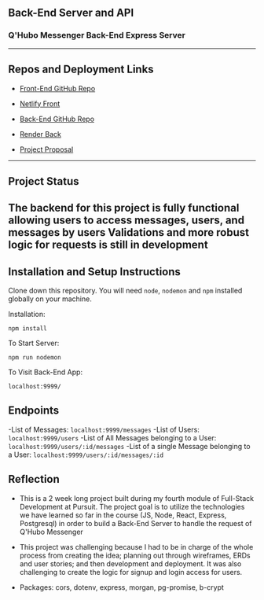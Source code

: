 ## Back-End Server and API

### Q'Hubo Messenger Back-End Express Server

---

## Repos and Deployment Links

- [Front-End GitHub Repo](https://github.com/bowersjuan/messaging-app-front)
- [Netlify Front](https://main--leafy-sable-4b9095.netlify.app/)
- [Back-End GitHub Repo](https://github.com/bowersjuan/messaging-app-back)
- [Render Back](https://dashboard.render.com/web/srv-cfkndsha6gductg2n4ug)

- [Project Proposal](https://docs.google.com/document/d/1S91fSIYSEpDHsmWSU9ZTZoKXdKIGnt3kZkhmYfrNw80/edit?usp=sharing)

---

## Project Status

The backend for this project is fully functional allowing users to access messages, users, and messages by users
Validations and more robust logic for requests is still in development
---

## Installation and Setup Instructions

Clone down this repository. You will need `node`, `nodemon` and `npm` installed globally on your machine.

Installation:

`npm install`

To Start Server:

`npm run nodemon`

To Visit Back-End App:

`localhost:9999/`

## Endpoints

-List of Messages: `localhost:9999/messages`
-List of Users: `localhost:9999/users`
-List of All Messages belonging to a User: `localhost:9999/users/:id/messages`
-List of a single Message belonging to a User: `localhost:9999/users/:id/messages/:id`

## Reflection

- This is a 2 week long project built during my fourth module of Full-Stack Development at Pursuit. The project goal is to utilize the technologies we have learned so far in the course (JS, Node, React, Express, Postgresql) in order to build a Back-End Server to handle the request of Q'Hubo Messenger

- This project was challenging because I had to be in charge of the whole process from creating the idea; planning out through wireframes, ERDs and user stories; and then development and deployment. It was also challenging to create the logic for signup and login access for users.

- Packages: cors, dotenv, express, morgan, pg-promise, b-crypt
